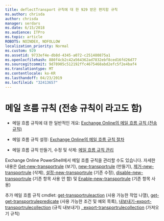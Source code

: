 ```yaml
---
title: deflectTransport 규칙에 대 한 929 받은 편지함 규칙
ms.author: chrisda
author: chrisda
manager: serdars
ms.date: 6/15/2018
ms.audience: ITPro
ms.topic: article
ROBOTS: NOINDEX, NOFOLLOW
localization_priority: Normal
ms.custom: 929
ms.assetid: 9733ef4e-db8d-4345-a072-c251480875a1
ms.openlocfilehash: 880f4cb2c42a564362ad7832ebf8ced16fd26d77
ms.sourcegitcommit: 9d78905c512192ffc4675468abd2efc5f2e4baf4
ms.translationtype: MT
ms.contentlocale: ko-KR
ms.lasthandoff: 04/23/2019
ms.locfileid: "32413657"
---
```

# <a name="mail-flow-rules-also-known-as-transport-rules"></a>메일 흐름 규칙 (전송 규칙이 라고도 함)

- 메일 흐름 규칙에 대 한 일반적인 개요: [Exchange Online의 메일 흐름 규칙 (전송 규칙)](https://technet.microsoft.com/library/jj919238.aspx)

- 메일 흐름 규칙 설정: [Exchange Online의 메일 흐름 규칙 절차](https://technet.microsoft.com/library/dn600436.aspx)

- 메일 흐름 규칙 만들기, 수정 및 삭제: [메일 흐름 규칙 관리](https://technet.microsoft.com/library/jj657505.aspx)

Exchange Online PowerShell에서 메일 흐름 규칙을 관리할 수도 있습니다. 자세한 내용은 [Get-new-transportrule](https://docs.microsoft.com/powershell/module/exchange/policy-and-compliance/get-transportrule) (보기), [new-transportrule](https://docs.microsoft.com/powershell/module/exchange/policy-and-compliance/new-transportrule) (만들기), [제거-new-transportrule](https://docs.microsoft.com/powershell/module/exchange/policy-and-compliance/remove-transportrule) (삭제), [설정-new-transportrule](https://docs.microsoft.com/powershell/module/exchange/policy-and-compliance/set-transportrule) (기존 수정), [disable-new-transportrule](https://docs.microsoft.com/powershell/module/exchange/policy-and-compliance/disable-transportrule) (기존 항목 사용 안 함) 및 [Enable-new-transportrule](https://docs.microsoft.com/powershell/module/exchange/policy-and-compliance/enable-transportrule) (기존 항목 사용)

추가 메일 흐름 규칙 cmdlet: [get-transportruleaction](https://docs.microsoft.com/powershell/module/exchange/policy-and-compliance/get-transportruleaction) (사용 가능한 작업 나열), [get-get-transportrulepredicate](https://docs.microsoft.com/powershell/module/exchange/policy-and-compliance/get-transportrulepredicate) (사용 가능한 조건 및 예외 목록), [내보내기-export-transportrulecollection](https://docs.microsoft.com/powershell/module/exchange/policy-and-compliance/export-transportrulecollection) (규칙 내보내기) [, export-transportrulecollection](https://docs.microsoft.com/powershell/module/exchange/policy-and-compliance/import-transportrulecollection) (가져오기 규칙)
